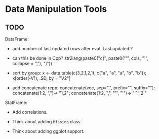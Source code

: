 # Data Manipulation Tools

## TODO

DataFrame:

- add number of last updated rows after eval .Last.updated ?

- can this be done in Cpp? str2lang(paste0("c(", paste0("'", cols, "'", collapse = ","), ")"))

- sort by group: x <- data.table(c(3,2,1,2,1), c("a", "a", "a", "b", "b")); x[order(-V1), .SD, by = "V2"]

- add concatenate rcpp: concatenate(vec, sep=",", prefix="", suffix=""): concatenate(1:2, ",")-> "1,2"; concatenate(1:2, ",", "'", "'")-> "'1','2'"

StatFrame:

- Add correlations.

- Think about adding `Missing` class

- Think about adding ggplot support.
